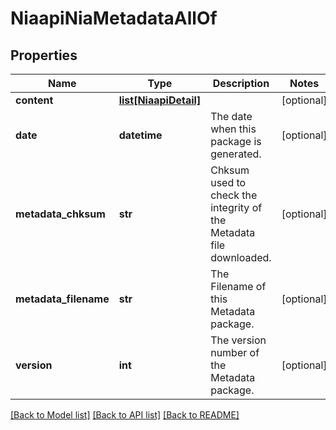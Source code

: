 # NiaapiNiaMetadataAllOf

## Properties
Name | Type | Description | Notes
------------ | ------------- | ------------- | -------------
**content** | [**list[NiaapiDetail]**](NiaapiDetail.md) |  | [optional] 
**date** | **datetime** | The date when this package is generated.   | [optional] 
**metadata_chksum** | **str** | Chksum used to check the integrity of the Metadata file downloaded.   | [optional] 
**metadata_filename** | **str** | The Filename of this Metadata package.   | [optional] 
**version** | **int** | The version number of the Metadata package.    | [optional] 

[[Back to Model list]](../README.md#documentation-for-models) [[Back to API list]](../README.md#documentation-for-api-endpoints) [[Back to README]](../README.md)


